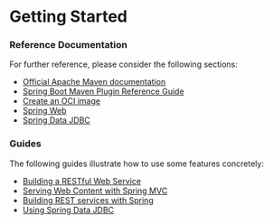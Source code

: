 # Getting Started

### Reference Documentation
For further reference, please consider the following sections:

* [Official Apache Maven documentation](https://maven.apache.org/guides/index.html)
* [Spring Boot Maven Plugin Reference Guide](https://docs.spring.io/spring-boot/docs/3.0.5-SNAPSHOT/maven-plugin/reference/html/)
* [Create an OCI image](https://docs.spring.io/spring-boot/docs/3.0.5-SNAPSHOT/maven-plugin/reference/html/#build-image)
* [Spring Web](https://docs.spring.io/spring-boot/docs/3.0.5-SNAPSHOT/reference/htmlsingle/#web)
* [Spring Data JDBC](https://docs.spring.io/spring-boot/docs/3.0.5-SNAPSHOT/reference/htmlsingle/#data.sql.jdbc)

### Guides
The following guides illustrate how to use some features concretely:

* [Building a RESTful Web Service](https://spring.io/guides/gs/rest-service/)
* [Serving Web Content with Spring MVC](https://spring.io/guides/gs/serving-web-content/)
* [Building REST services with Spring](https://spring.io/guides/tutorials/rest/)
* [Using Spring Data JDBC](https://github.com/spring-projects/spring-data-examples/tree/master/jdbc/basics)

